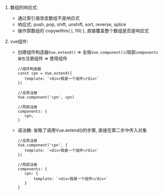 1. 数组的响应式: 

   - 通过索引值改变数组不是响应式
   - 响应式: push, pop, shift, unshift, sort, reverse, splice
   - 操作原数组的 copywithin( ), fill( ), 直接覆盖整个数组是否是响应式

2. vue组件: 

   - 创建组件构造器`Vue.extend()` => 全局`Vue.component()`/局部`components属性`注册组件 => 使用组件

     ```vue
     //组件构造器
     const cpn = Vue.extend({
     	template: `<div>我是一个组件</div>`
     })
     
     //全局注册
     Vue.component('cpn', cpn)
     
     //局部注册
     components: {
     	cpn,
     }
     ```

     

   - 语法糖: 省略了调用Vue.extend()的步骤, 直接在第二步中传入对象

     ```vue
     //全局注册
     Vue.component('cpn', {
     	template: `<div>我是一个组件</div>`
     })
     
     //局部注册
     components: {
     	cpn: {
     		template: `<div>我是一个组件</div>`
     	}
     }
     ```

     

   











































